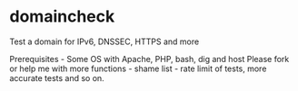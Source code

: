# domaincheck
Test a domain for IPv6, DNSSEC, HTTPS and more

Prerequisites - Some OS with Apache, PHP, bash, dig and host
Please fork or help me with more functions - shame list - rate limit of tests, more accurate tests and so on.
